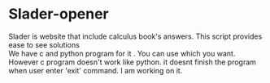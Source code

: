 # Slader-opener
Slader is website that include calculus book's answers. This script provides ease to see solutions  
We have c and python program for it . You can use which you want.
However c program doesn't work like python. it doesnt finish the program when user enter 'exit' command.
I am working on it.
